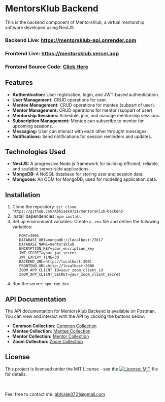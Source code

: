 # MentorsKlub Backend

This is the backend component of MentorsKlub, a virtual mentorship software developed using NestJS.

### Backend Live: https://mentorsklub-api.onrender.com
### Frontend Live: https://mentorsklub.vercel.app
### Frontend Source Code: [Click Here](https://github.com/Abhisek0721/mentorsklub-frontend)

## Features

- **Authentication:** User registration, login, and JWT-based authentication.
- **User Management:** CRUD operations for user.
- **Mentee Management:** CRUD operations for mentee (subpart of user).
- **Mentor Management:** CRUD operations for mentor (subpart of user).
- **Mentorship Sessions:** Schedule, join, and manage mentorship sessions.
- **Subscription Management:** Mentee can subscribe to mentor for upcoming sessions.
- **Messaging:** User can interact with each other throught messages.
- **Notifications:** Send notifications for session reminders and updates.

## Technologies Used

- **NestJS:** A progressive Node.js framework for building efficient, reliable, and scalable server-side applications.
- **MongoDB:** A NoSQL database for storing user and session data.
- **Mongoose:** An ODM for MongoDB, used for modeling application data.

## Installation

1. Clone the repository: `git clone https://github.com/Abhisek0721/mentorsklub-backend`
2. Install dependencies: `npm install`
3. Set up environment variables: Create a `.env` file and define the following variables:
   ```
      PORT=3001
      DATABASE_URI=mongodb://localhost:27017
      DATABASE_NAME=mentorsklub
      ENCRYPTION_KEY=your_encription_key
      JWT_SECRET=your_jwt_secret
      JWT_EXPIRY_TIME=3d
      BACKEND_URL=http://localhost:3001
      FRONTEND_URL=http://localhost:3000
      ZOOM_APP_CLIENT_ID=your_zoom_client_id
      ZOOM_APP_CLIENT_SECRET=your_zoom_client_secret
   ```
4. Run the server: `npm run dev`

## API Documentation

The API documentation for MentorsKlub Backend is available on Postman. You can view and interact with the API by clicking the buttons below:

- **Common Collection:** [Common Collection](https://documenter.getpostman.com/view/16254597/2sA35MxJVV)
- **Mentee Collection:** [Mentee Collection](https://documenter.getpostman.com/view/16254597/2sA35MxJVW)
- **Mentor Collection:** [Mentor Collection](https://documenter.getpostman.com/view/16254597/2sA35MxJVY)
- **Zoom Collection:** [Zoom Collection](https://documenter.getpostman.com/view/16254597/2sA35MxJVZ)

## License

This project is licensed under the MIT License - see the [![License: MIT](https://img.shields.io/badge/License-MIT-yellow.svg)](https://github.com/Abhisek0721/mentorsklub-backend/blob/master/LICENCE)
 file for details.

</br></br>
Feel free to contact me: abhisek0721@gmail.com